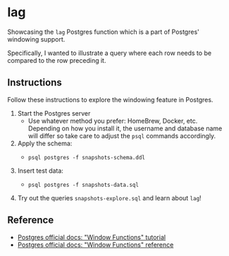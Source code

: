 # lag

Showcasing the `lag` Postgres function which is a part of Postgres' windowing support.

Specifically, I wanted to illustrate a query where each row needs to be compared to the row preceding it.


## Instructions

Follow these instructions to explore the windowing feature in Postgres.

1. Start the Postgres server
    * Use whatever method you prefer: HomeBrew, Docker, etc. Depending on how you install it, the username and database
      name will differ so take care to adjust the `psql` commands accordingly.
2. Apply the schema: 
    * ```shell
      psql postgres -f snapshots-schema.ddl
      ```
3. Insert test data:
    * ```shell
      psql postgres -f snapshots-data.sql
      ```
4. Try out the queries `snapshots-explore.sql` and learn about `lag`!    


## Reference

* [Postgres official docs: "Window Functions" tutorial](https://www.postgresql.org/docs/13/tutorial-window.html)
* [Postgres official docs: "Window Functions" reference](https://www.postgresql.org/docs/13/functions-window.html)
